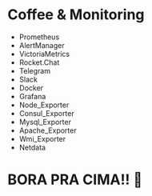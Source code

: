 # Coffee & Monitoring

- Prometheus
- AlertManager
- VictoriaMetrics
- Rocket.Chat
- Telegram
- Slack
- Docker
- Grafana
- Node_Exporter
- Consul_Exporter
- Mysql_Exporter
- Apache_Exporter
- Wmi_Exporter
- Netdata


# BORA PRA CIMA!! :rocket:
